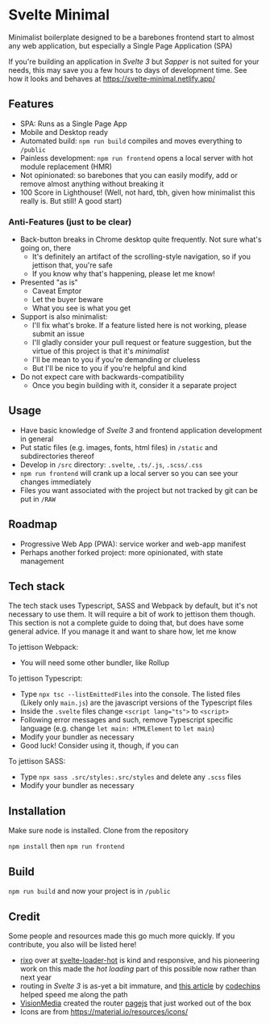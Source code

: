 # Svelte Minimal

Minimalist boilerplate designed to be a barebones frontend start to almost any web application, but especially a Single Page Application (SPA)

If you're building an application in *Svelte 3* but *Sapper* is not suited for your needs, this may save you a few hours to days of development time.  See how it looks and behaves at <https://svelte-minimal.netlify.app/>

## Features

* SPA: Runs as a Single Page App
* Mobile and Desktop ready
* Automated build: `npm run build` compiles and moves everything to `/public`
* Painless development: `npm run frontend` opens a local server with hot module replacement (HMR)
* Not opinionated: so barebones that you can easily modify, add or remove almost anything without breaking it
* 100 Score in Lighthouse! (Well, not hard, tbh, given how minimalist this really is. But still! A good start)

### Anti-Features (just to be clear)

* Back-button breaks in Chrome desktop quite frequently. Not sure what's going on, there
  * It's definitely an artifact of the scrolling-style navigation, so if you jettison that, you're safe
  * If you know why that's happening, please let me know!
* Presented "as is"
  * Caveat Emptor
  * Let the buyer beware
  * What you see is what you get
* Support is also minimalist:
  * I'll fix what's broke. If a feature listed here is not working, please submit an issue
  * I'll gladly consider your pull request or feature suggestion, but the virtue of this project is that it's *minimalist*
  * I'll be mean to you if you're demanding or clueless
  * But I'll be nice to you if you're helpful and kind
* Do not expect care with backwards-compatibility
  * Once you begin building with it, consider it a separate project

## Usage

* Have basic knowledge of *Svelte 3* and frontend application development in general
* Put static files (e.g. images, fonts, html files) in `/static` and subdirectories thereof
* Develop in `/src` directory: `.svelte`, `.ts/.js`, `.scss/.css`
* `npm run frontend` will crank up a local server so you can see your changes immediately
* Files you want associated with the project but not tracked by git can be put in `/RAW`

## Roadmap

* Progressive Web App (PWA): service worker and web-app manifest
* Perhaps another forked project: more opinionated, with state management

## Tech stack

The tech stack uses Typescript, SASS and Webpack by default, but it's not necessary to use them. It will require a bit of work to jettison them though. This section is not a complete guide to doing that, but does have some general advice. If you manage it and want to share how, let me know

To jettison Webpack:

* You will need some other bundler, like Rollup

To jettison Typescript:

* Type `npx tsc --listEmittedFiles` into the console. The listed files (Likely only `main.js`) are the javascript versions of the Typescript files
* Inside the `.svelte` files change `<script lang="ts">` to `<script>`
* Following error messages and such, remove Typescript specific language (e.g. change `let main: HTMLElement` to `let main`)
* Modify your bundler as necessary
* Good luck! Consider using it, though, if you can

To jettison SASS:

* Type `npx sass .src/styles:.src/styles` and delete any `.scss` files
* Modify your bundler as necessary

## Installation

Make sure node is installed. Clone from the repository

`npm install`
then
`npm run frontend`

## Build

`npm run build` and now your project is in `/public`

## Credit

Some people and resources made this go much more quickly. If you contribute, you also will be listed here!

* [rixo](https://github.com/rixo/) over at [svelte-loader-hot](https://github.com/rixo/svelte-loader-hot) is kind and responsive, and his pioneering work on this made the *hot loading* part of this possible now rather than next year
* routing in *Svelte 3* is as-yet a bit immature, and [this article](https://codechips.me/svelte-routing-with-page-js-part-1/) by [codechips](https://github.com/codechips) helped speed me along the path
* [VisionMedia](https://github.com/visionmedia) created the router [pagejs](https://visionmedia.github.io/page.js/) that just worked out of the box
* Icons are from <https://material.io/resources/icons/>
